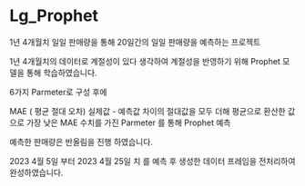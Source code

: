 # Lg_Prophet

1년 4개월치 일일 판매량을 통해 20일간의 일일 판매량을 예측하는 프로젝트

1년 4개월치의 데이터로 계절성이 있다 생각하여
계절성을 반영하기 위해
Prophet 모델을 통해 학습하였습니다.

6가지 Parmeter로 구성 후에 

MAE ( 평균 절대 오차) 
실제값 - 예측값 차이의 절대값을 모두 더해 평균으로 환산한 값
으로 가장 낮은 MAE 수치를 가진 Parmeter 를 통해 Prophet 예측 

예측한 판매량은 반올림을 진행 하였습니다.

2023 4월 5일 부터 2023 4월 25일 치 를 예측 후 
생성한 데이터 프레임을 전처리하여 완성하였습니다.

